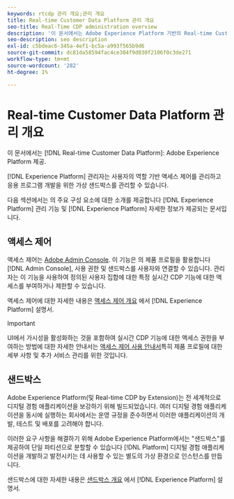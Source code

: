 ```yaml
---
keywords: rtcdp 관리 개요;관리 개요
title: Real-time Customer Data Platform 관리 개요
seo-title: Real-Time CDP administration overview
description: '이 문서에서는 Adobe Experience Platform 기반의 Real-time Customer Data Platform 관리 기능에 대한 개요를 제공합니다. '
seo-description: seo description
exl-id: c5bdeac6-345a-4ef1-bc5a-a993f565b9d6
source-git-commit: dc81da58594fac4ce304f9d030f2106f0c3de271
workflow-type: tm+mt
source-wordcount: '282'
ht-degree: 1%

---
```


# Real-time Customer Data Platform 관리 개요

이 문서에서는 [!DNL Real-time Customer Data Platform]: Adobe Experience Platform 제공.

[!DNL Experience Platform] 관리자는 사용자의 역할 기반 액세스 제어를 관리하고 응용 프로그램 개발을 위한 가상 샌드박스를 관리할 수 있습니다.

다음 섹션에서는 의 주요 구성 요소에 대한 소개를 제공합니다 [!DNL Experience Platform] 관리 기능 및 [!DNL Experience Platform] 자세한 정보가 제공되는 문서입니다.

## 액세스 제어

액세스 제어는 [Adobe Admin Console](https://adminconsole.adobe.com). 이 기능은 의 제품 프로필을 활용합니다 [!DNL Admin Console], 사용 권한 및 샌드박스를 사용자와 연결할 수 있습니다. 관리자는 이 기능을 사용하여 정의된 사용자 집합에 대한 특정 실시간 CDP 기능에 대한 액세스를 부여하거나 제한할 수 있습니다.

액세스 제어에 대한 자세한 내용은 [액세스 제어 개요](../../access-control/home.md) 에서 [!DNL Experience Platform] 설명서.

>[!IMPORTANT]
>
>UI에서 가시성을 활성화하는 것을 포함하여 실시간 CDP 기능에 대한 액세스 권한을 부여하는 방법에 대한 자세한 안내서는 [액세스 제어 사용 안내서](../../access-control/ui/overview.md)특히 제품 프로필에 대한 세부 사항 및 추가 서비스 관리를 위한 것입니다.

## 샌드박스

Adobe Experience Platform(및 Real-time CDP by Extension)는 전 세계적으로 디지털 경험 애플리케이션을 보강하기 위해 빌드되었습니다. 여러 디지털 경험 애플리케이션을 동시에 실행하는 회사에서는 운영 규정을 준수하면서 이러한 애플리케이션의 개발, 테스트 및 배포를 고려해야 합니다.

이러한 요구 사항을 해결하기 위해 Adobe Experience Platform에서는 &quot;샌드박스&quot;를 제공하여 단일 파티션으로 분할할 수 있습니다 [!DNL Platform] 디지털 경험 애플리케이션을 개발하고 발전시키는 데 사용할 수 있는 별도의 가상 환경으로 인스턴스를 만듭니다.

샌드박스에 대한 자세한 내용은 [샌드박스 개요](../../sandboxes/home.md) 에서 [!DNL Experience Platform] 설명서.
